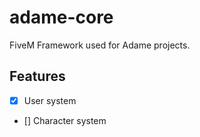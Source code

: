 # adame-core

FiveM Framework used for Adame projects.

## Features

- [x] User system
- [] Character system
